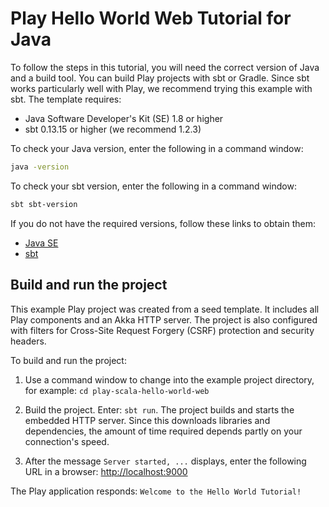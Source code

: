 # Play Hello World Web Tutorial for Java

To follow the steps in this tutorial, you will need the correct version of Java and a build tool. You can build Play projects with sbt or Gradle. Since sbt works particularly well with Play, we recommend trying this example with sbt. The template requires:

* Java Software Developer's Kit (SE) 1.8 or higher
* sbt 0.13.15 or higher (we recommend 1.2.3)

To check your Java version, enter the following in a command window:

```bash
java -version
```

To check your sbt version, enter the following in a command window:

```bash
sbt sbt-version
```

If you do not have the required versions, follow these links to obtain them:

* [Java SE](http://www.oracle.com/technetwork/java/javase/downloads/index.html)
* [sbt](http://www.scala-sbt.org/download.html)

## Build and run the project

This example Play project was created from a seed template. It includes all Play components and an Akka HTTP server. The project is also configured with filters for Cross-Site Request Forgery (CSRF) protection and security headers.

To build and run the project:

1. Use a command window to change into the example project directory, for example: `cd play-scala-hello-world-web`

2. Build the project. Enter: `sbt run`. The project builds and starts the embedded HTTP server. Since this downloads libraries and dependencies, the amount of time required depends partly on your connection's speed.

3. After the message `Server started, ...` displays, enter the following URL in a browser: <http://localhost:9000>

The Play application responds: `Welcome to the Hello World Tutorial!`
